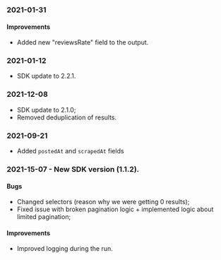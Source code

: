 ### 2021-01-31
#### Improvements
-  Added new "reviewsRate" field to the output.

### 2021-01-12
- SDK update to 2.2.1.

### 2021-12-08
- SDK update to 2.1.0;
- Removed deduplication of results.

### 2021-09-21
- Added `postedAt` and `scrapedAt` fields

### 2021-15-07 - New SDK version (1.1.2).

#### Bugs
- Changed selectors (reason why we were getting 0 results);
- Fixed issue with broken pagination logic + implemented logic about limited pagination;
#### Improvements
- Improved logging during the run.